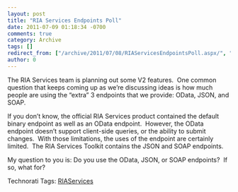 ```yaml
---
layout: post
title: "RIA Services Endpoints Poll"
date: 2011-07-09 01:18:34 -0700
comments: true
category: Archive
tags: []
redirect_from: ["/archive/2011/07/08/RIAServicesEndpointsPoll.aspx/", "/archive/2011/07/08/riaservicesendpointspoll.aspx"]
author: 0
---
```

<!-- more -->
<p>The RIA Services team is planning out some V2 features.  One common question that keeps coming up as we’re discussing ideas is how much people are using the “extra” 3 endpoints that we provide: OData, JSON, and SOAP.</p>  <p>If you don’t know, the official RIA Services product contained the default binary endpoint as well as an OData endpoint.  However, the OData endpoint doesn’t support client-side queries, or the ability to submit changes.  With those limitations, the uses of the endpoint are certainly limited.  The RIA Services Toolkit contains the JSON and SOAP endpoints.</p>  <p>My question to you is: Do you use the OData, JSON, or SOAP endpoints?  If so, what for?</p>  <div style="padding-bottom: 0px; margin: 0px; padding-left: 0px; padding-right: 0px; display: inline; float: none; padding-top: 0px" id="scid:0767317B-992E-4b12-91E0-4F059A8CECA8:ca253ee9-5054-4f93-825a-c024e3837def" class="wlWriterEditableSmartContent">Technorati Tags: <a href="http://technorati.com/tags/RIAServices" rel="tag">RIAServices</a></div>

